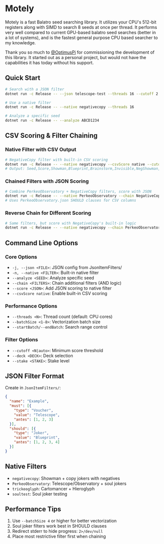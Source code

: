 # Motely

Motely is a fast Balatro seed searching library. It utilizes your CPU's 512-bit registers along with SIMD to search 8 seeds at once per thread.
It performs very well compared to current GPU-based balatro seed searches (better in a lot of systems), and is the fastest general purpose CPU based searcher to my knowledge. 

Thank you so much to [@OptimusPi](https://github.com/OptimusPi/) for commissioning the development of this library. It started out as a personal project, but
would not have the capabilities it has today without his support.

## Quick Start

```bash
# Search with a JSON filter
dotnet run -c Release -- --json telescope-test --threads 16 --cutoff 2

# Use a native filter
dotnet run -c Release -- --native negativecopy --threads 16

# Analyze a specific seed
dotnet run -c Release -- --analyze ABCD1234
```

## CSV Scoring & Filter Chaining

### Native Filter with CSV Output
```bash
# NegativeCopy filter with built-in CSV scoring
dotnet run -c Release -- --native negativecopy --csvScore native --cutoff 7
# Output: Seed,Score,Showman,Blueprint,Brainstorm,Invisible,NegShowman,NegBlueprint,NegBrainstorm,NegInvisible
```

### Chained Filters with JSON Scoring
```bash
# Combine PerkeoObservatory + NegativeCopy filters, score with JSON
dotnet run -c Release -- --native PerkeoObservatory --chain NegativeCopy --score PerkeoObservatory
# Uses PerkeoObservatory.json SHOULD clauses for CSV columns
```

### Reverse Chain for Different Scoring
```bash
# Same filters, but score with NegativeCopy's built-in logic
dotnet run -c Release -- --native negativecopy --chain PerkeoObservatory --csvScore native
```

## Command Line Options

### Core Options
- `-j, --json <FILE>`: JSON config from JsonItemFilters/
- `-n, --native <FILTER>`: Built-in native filter
- `--analyze <SEED>`: Analyze specific seed
- `--chain <FILTERS>`: Chain additional filters (AND logic)
- `--score <JSON>`: Add JSON scoring to native filter
- `--csvScore native`: Enable built-in CSV scoring

### Performance Options
- `--threads <N>`: Thread count (default: CPU cores)
- `--batchSize <1-8>`: Vectorization batch size
- `--startBatch/--endBatch`: Search range control

### Filter Options
- `--cutoff <N|auto>`: Minimum score threshold
- `--deck <DECK>`: Deck selection
- `--stake <STAKE>`: Stake level

## JSON Filter Format

Create in `JsonItemFilters/`:
```json
{
  "name": "Example",
  "must": [{
    "type": "Voucher",
    "value": "Telescope",
    "antes": [1, 2, 3]
  }],
  "should": [{
    "type": "Joker",
    "value": "Blueprint",
    "antes": [1, 2, 3, 4]
  }]
}
```

## Native Filters
- `negativecopy`: Showman + copy jokers with negatives
- `PerkeoObservatory`: Telescope/Observatory + soul jokers
- `trickeoglyph`: Cartomancer + Hieroglyph
- `soultest`: Soul joker testing

## Performance Tips
1. Use `--batchSize 4` or higher for better vectorization
2. Soul joker filters work best in SHOULD clauses
3. Redirect stderr to hide progress: `2>/dev/null`
4. Place most restrictive filter first when chaining
